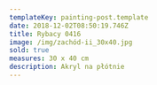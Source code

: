 ```yaml
---
templateKey: painting-post.template
date: 2018-12-02T08:50:19.746Z
title: Rybacy 0416
image: /img/zachód-ii_30x40.jpg
sold: true
measures: 30 x 40 cm
description: Akryl na płótnie
---
```


